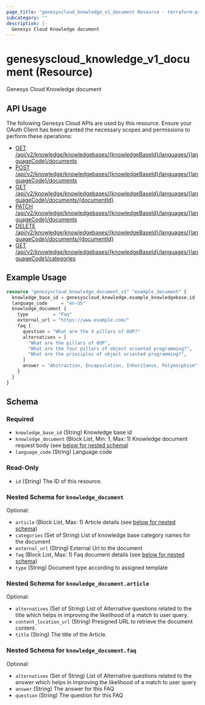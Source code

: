 ```yaml
---
page_title: "genesyscloud_knowledge_v1_document Resource - terraform-provider-genesyscloud"
subcategory: ""
description: |-
  Genesys Cloud Knowledge document
---
```

# genesyscloud_knowledge_v1_document (Resource)

Genesys Cloud Knowledge document

## API Usage
The following Genesys Cloud APIs are used by this resource. Ensure your OAuth Client has been granted the necessary scopes and permissions to perform these operations:

* [GET /api/v2/knowledge/knowledgebases/{knowledgeBaseId}/languages/{languageCode}/documents](https://developer.genesys.cloud/api/rest/v2/knowledge/#get-api-v2-knowledge-knowledgebases--knowledgeBaseId--languages--languageCode--documents)
* [POST /api/v2/knowledge/knowledgebases/{knowledgeBaseId}/languages/{languageCode}/documents](https://developer.genesys.cloud/api/rest/v2/knowledge/#post-api-v2-knowledge-knowledgebases--knowledgeBaseId--languages--languageCode--documents)
* [GET /api/v2/knowledge/knowledgebases/{knowledgeBaseId}/languages/{languageCode}/documents/{documentId}](https://developer.mypurecloud.com/api/rest/v2/knowledge/#get-api-v2-knowledge-knowledgebases--knowledgeBaseId--languages--languageCode--documents--documentId-)
* [PATCH /api/v2/knowledge/knowledgebases/{knowledgeBaseId}/languages/{languageCode}/documents](https://developer.mypurecloud.com/api/rest/v2/knowledge/#patch-api-v2-knowledge-knowledgebases--knowledgeBaseId--languages--languageCode--documents)
* [DELETE /api/v2/knowledge/knowledgebases/{knowledgeBaseId}/languages/{languageCode}/documents/{documentId}](https://developer.mypurecloud.com/api/rest/v2/knowledge/#delete-api-v2-knowledge-knowledgebases--knowledgeBaseId--languages--languageCode--documents--documentId-)
* [GET /api/v2/knowledge/knowledgebases/{knowledgeBaseId}/languages/{languageCode}/categories](https://developer.genesys.cloud/api/rest/v2/knowledge/#post-api-v2-knowledge-knowledgebases--knowledgeBaseId--languages--languageCode--categories)

## Example Usage

```terraform
resource "genesyscloud_knowledge_document_v1" "example_document" {
  knowledge_base_id = genesyscloud_knowledge.example_knowledgebase.id
  language_code     = "en-US"
  knowledge_document {
    type         = "Faq"
    external_url = "https://www.example.com/"
    faq {
      question = "What are the 4 pillars of OOP?"
      alternatives = [
        "What are the pillars of OOP",
        "What are the four pillars of object oriented programming?",
        "What are the principles of object oriented programming?",
      ]
      answer = "Abstraction, Encapsulation, Inheritance, Polymorphism"
    }
  }
}
```

<!-- schema generated by tfplugindocs -->
## Schema

### Required

- `knowledge_base_id` (String) Knowledge base id
- `knowledge_document` (Block List, Min: 1, Max: 1) Knowledge document request body (see [below for nested schema](#nestedblock--knowledge_document))
- `language_code` (String) Language code

### Read-Only

- `id` (String) The ID of this resource.

<a id="nestedblock--knowledge_document"></a>
### Nested Schema for `knowledge_document`

Optional:

- `article` (Block List, Max: 1) Article details (see [below for nested schema](#nestedblock--knowledge_document--article))
- `categories` (Set of String) List of knowledge base category names for the document
- `external_url` (String) External Url to the document
- `faq` (Block List, Max: 1) Faq document details (see [below for nested schema](#nestedblock--knowledge_document--faq))
- `type` (String) Document type according to assigned template

<a id="nestedblock--knowledge_document--article"></a>
### Nested Schema for `knowledge_document.article`

Optional:

- `alternatives` (Set of String) List of Alternative questions related to the title which helps in improving the likelihood of a match to user query.
- `content_location_url` (String) Presigned URL to retrieve the document content.
- `title` (String) The title of the Article.


<a id="nestedblock--knowledge_document--faq"></a>
### Nested Schema for `knowledge_document.faq`

Optional:

- `alternatives` (Set of String) List of Alternative questions related to the answer which helps in improving the likelihood of a match to user query
- `answer` (String) The answer for this FAQ
- `question` (String) The question for this FAQ

